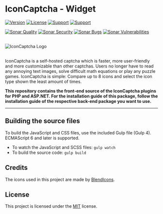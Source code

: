 # IconCaptcha - Widget

[![Version](https://img.shields.io/badge/Version-3.1.3-orange.svg?style=flat-square)]()
[![License](https://img.shields.io/badge/License-MIT-blue.svg?style=flat-square)]()
[![Support](https://img.shields.io/badge/Support-PayPal-yellow.svg?style=flat-square)](https://paypal.me/nlgamevideosnl)
[![Support](https://img.shields.io/badge/Support-Buy_Me_A_Coffee-yellow.svg?style=flat-square)](https://www.buymeacoffee.com/fabianwennink)

[![Sonar Quality](https://img.shields.io/sonar/alert_status/fabianwennink_IconCaptcha-Widget?server=https%3A%2F%2Fsonarcloud.io&style=flat-square&logo=sonarcloud)](https://sonarcloud.io/dashboard?id=fabianwennink_IconCaptcha-Widget)
[![Sonar Security](https://img.shields.io/sonar/security_rating/fabianwennink_IconCaptcha-Widget?server=https%3A%2F%2Fsonarcloud.io&style=flat-square&logo=sonarcloud&color=%234c1)](https://sonarcloud.io/dashboard?id=fabianwennink_IconCaptcha-Widget)
[![Sonar Bugs](https://img.shields.io/sonar/bugs/fabianwennink_IconCaptcha-Widget?server=https%3A%2F%2Fsonarcloud.io&style=flat-square&logo=sonarcloud)](https://sonarcloud.io/dashboard?id=fabianwennink_IconCaptcha-Widget)
[![Sonar Vulnerabilities](https://img.shields.io/sonar/vulnerabilities/fabianwennink_IconCaptcha-Widget?server=https%3A%2F%2Fsonarcloud.io&style=flat-square&logo=sonarcloud)](https://sonarcloud.io/dashboard?id=fabianwennink_IconCaptcha-Widget)

<br>
<picture>
  <source media="(prefers-color-scheme: dark)" srcset="https://i.imgur.com/k8sIUQI.png">
  <source media="(prefers-color-scheme: light)" srcset="https://i.imgur.com/RMUALSz.png">
  <img alt="IconCaptcha Logo" src="https://i.imgur.com/RMUALSz.png">
</picture>
<br><br>

IconCaptcha is a self-hosted captcha which is faster, more user-friendly and more customizable than other captchas. Users no longer have to read any annoying
text images, solve difficult math equations or play any puzzle games. IconCaptcha is simple: Compare up to 8 icons and select the icon type shown the least amount of times.

**This repository contains the front-end source of the IconCaptcha plugins for PHP and ASP.NET. For the installation guide of this package, follow the installation guide of the respective back-end package you want to use.**

___

## Building the source files
To build the JavaScript and CSS files, use the included Gulp file (Gulp 4). ECMAScript 6 and later is supported.

- To watch the JavaScript and SCSS files: ```gulp watch```
- To build the source code: ```gulp build```

## Credits
The icons used in this project are made by [BlendIcons](https://blendicons.com/).

## License
This project is licensed under the [MIT](https://www.fabianwennink.nl/projects/IconCaptcha-Widget/license) license.
